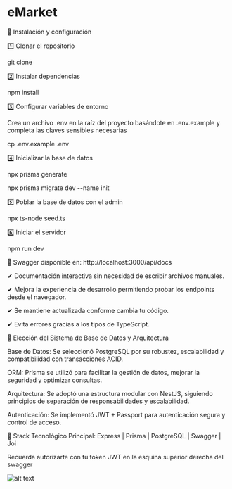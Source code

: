 # eMarket

🚀 Instalación y configuración

1️⃣ Clonar el repositorio

git clone

2️⃣ Instalar dependencias

npm install

3️⃣ Configurar variables de entorno

Crea un archivo .env en la raíz del proyecto basándote en .env.example y completa las claves sensibles necesarias

cp .env.example .env

4️⃣ Inicializar la base de datos

npx prisma generate

npx prisma migrate dev --name init

5️⃣ Poblar la base de datos con el admin

npx ts-node seed.ts

6️⃣ Iniciar el servidor

npm run dev

📄 Swagger disponible en: http://localhost:3000/api/docs

✔ Documentación interactiva sin necesidad de escribir archivos manuales.

✔ Mejora la experiencia de desarrollo permitiendo probar los endpoints desde el navegador.

✔ Se mantiene actualizada conforme cambia tu código.

✔ Evita errores gracias a los tipos de TypeScript.

📌 Elección del Sistema de Base de Datos y Arquitectura

Base de Datos: Se seleccionó PostgreSQL por su robustez, escalabilidad y compatibilidad con transacciones ACID.

ORM: Prisma se utilizó para facilitar la gestión de datos, mejorar la seguridad y optimizar consultas.

Arquitectura: Se adoptó una estructura modular con NestJS, siguiendo principios de separación de responsabilidades y escalabilidad.

Autenticación: Se implementó JWT + Passport para autenticación segura y control de acceso.

🔹 Stack Tecnológico Principal: Express | Prisma | PostgreSQL | Swagger | Joi

Recuerda autorizarte con tu token JWT en la esquina superior derecha del swagger

![alt text](<Screenshot 2025-03-01 at 9.35.39 PM.png>)
